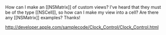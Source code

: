 How can I make an [[NSMatrix]] of custom views?   I've heard that they must be of the type [[NSCell]], so how can I make my view into a cell?  Are there any [[NSMatrix]] examples?  Thanks!

http://developer.apple.com/samplecode/Clock_Control/Clock_Control.html